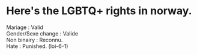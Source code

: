 # Here's the LGBTQ+ rights in norway.
Mariage : Valid<br>
Gender/Sexe change : Valide <br>
Non binairy : Reconnu.<br>
Hate : Punished. (loi-6-1)
